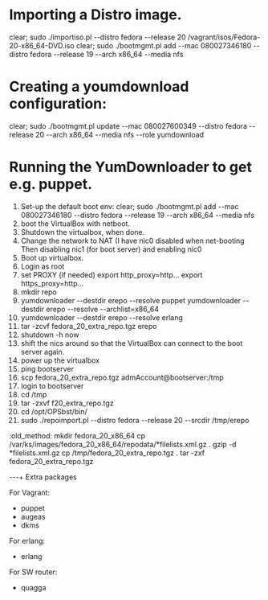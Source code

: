 
# Importing a Distro image.
clear; sudo ./importiso.pl --distro fedora --release 20 /vagrant/isos/Fedora-20-x86_64-DVD.iso
clear; sudo ./bootmgmt.pl add --mac 080027346180  --distro fedora --release 19 --arch x86_64 --media nfs

# Creating a youmdownload configuration:
clear; sudo ./bootmgmt.pl update --mac 080027600349  --distro fedora --release 20  --arch x86_64  --media nfs --role yumdownload


# Running the YumDownloader to get e.g. puppet.
1) Set-up the default boot env:
  clear; sudo ./bootmgmt.pl add --mac 080027346180  --distro fedora --release 19 --arch x86_64 --media nfs
2) boot the VirtualBox with netboot.
3) Shutdown the virtualbox, when done.
4) Change the network to NAT
 (I have nic0 disabled when net-booting
  Then disabling nic1 (for boot server)
  and enabling nic0
5) Boot up virtualbox.
6) Login as root
7) set PROXY (if needed)
  export http_proxy=http...
  export https_proxy=http...
8) mkdir repo
9) yumdownloader --destdir erepo --resolve puppet
   yumdownloader --destdir erepo --resolve --archlist=x86_64
10) yumdownloader --destdir erepo --resolve erlang
11) tar -zcvf fedora_20_extra_repo.tgz erepo
12) shutdown -h now
13) shift the nics around so that the VirtualBox can connect to the boot server again.
14) power up the virtualbox
15) ping bootserver
16) scp fedora_20_extra_repo.tgz admAccount@bootserver:/tmp
17) login to bootserver 
18) cd /tmp
19)  tar -zxvf f20_extra_repo.tgz
20)  cd /opt/OPSbst/bin/
21) sudo ./repoimport.pl  --distro fedora --release 20 --srcdir /tmp/erepo
 
:old_method:
mkdir fedora_20_x86_64
cp /var/ks/images/fedora_20_x86_64/repodata/*filelists.xml.gz .
gzip -d *filelists.xml.gz
cp /tmp/fedora_20_extra_repo.tgz .
tar -zxf fedora_20_extra_repo.tgz

---+ Extra packages

For Vagrant:
* puppet
* augeas
* dkms
 

For erlang:
* erlang

For SW router:
* quagga

